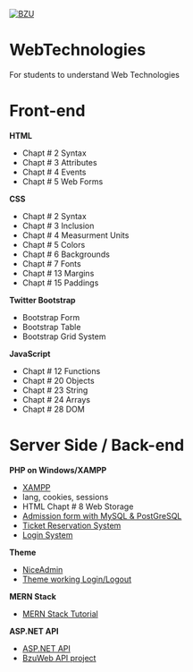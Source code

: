[![BZU](https://bzu.edu.pk/images/logo1.png)](https://www.bzu.edu.pk)

# WebTechnologies
 For students to understand Web Technologies

# Front-end

**HTML**
- Chapt # 2 Syntax
- Chapt # 3 Attributes
- Chapt # 4 Events
- Chapt # 5 Web Forms

**CSS**
- Chapt # 2 Syntax
- Chapt # 3 Inclusion
- Chapt # 4 Measurment Units
- Chapt # 5 Colors
- Chapt # 6 Backgrounds
- Chapt # 7 Fonts
- Chapt # 13 Margins
- Chapt # 15 Paddings 

**Twitter Bootstrap**
- Bootstrap Form 
- Bootstrap Table
- Bootstrap Grid System

**JavaScript**
- Chapt # 12 Functions
- Chapt # 20 Objects
- Chapt # 23 String
- Chapt # 24 Arrays
- Chapt # 28 DOM

# Server Side / Back-end
**PHP on Windows/XAMPP**
- [XAMPP](https://www.apachefriends.org/download.html)
- lang, cookies, sessions
- HTML Chapt # 8 Web Storage
- [Admission form with MySQL & PostGreSQL](https://github.com/qadir0108/WebTechnologies/tree/main/server/php/admission)
- [Ticket Reservation System](https://github.com/qadir0108/WebTechnologies/tree/main/server/php/trs)
- [Login System](https://github.com/qadir0108/WebTechnologies/tree/main/server/php/login)

**Theme**
- [NiceAdmin](https://bootstrapmade.com/nice-admin-bootstrap-admin-html-template/)
- [Theme working Login/Logout](https://github.com/qadir0108/WebTechnologies/tree/main/server/php/trs2)

**MERN Stack**
- [MERN Stack Tutorial](https://codingthesmartway.com/the-mern-stack-tutorial-building-a-react-crud-application-from-start-to-finish-part-1/)

**ASP.NET API**
- [ASP.NET API](https://learn.microsoft.com/en-us/aspnet/core/tutorials/first-web-api?view=aspnetcore-8.0&tabs=visual-studio)
- [BzuWeb API project](https://github.com/qadir0108/WebTechnologies/tree/main/server/aspnet)